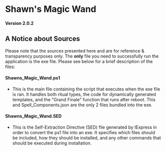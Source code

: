 # Shawn's Magic Wand
#### Version 2.0.2

## A Notice about Sources

Please note that the sources presented here and are for reference & transparency purposes only. The **only** file you need to successfully run the application is the exe file. Please see below for a brief description of the files:

#### Shawns_Magic_Wand.ps1
- This is the main file containing the script that executes when the exe file is ran. It handles both ritual types, the code for dynamically generated templates, and the "Grand Finale" function that runs after reboot. This and Spell_Components.json are the only 2 files bundled into the exe.

#### Shawns_Magic_Wand.SED
- This is the Self-Extraction Directive (SED) file generated by IExpress in order to convert the ps1 file into an exe. It specifies which files should be included, how they should be installed, and any other commands that should be executed during installation.
